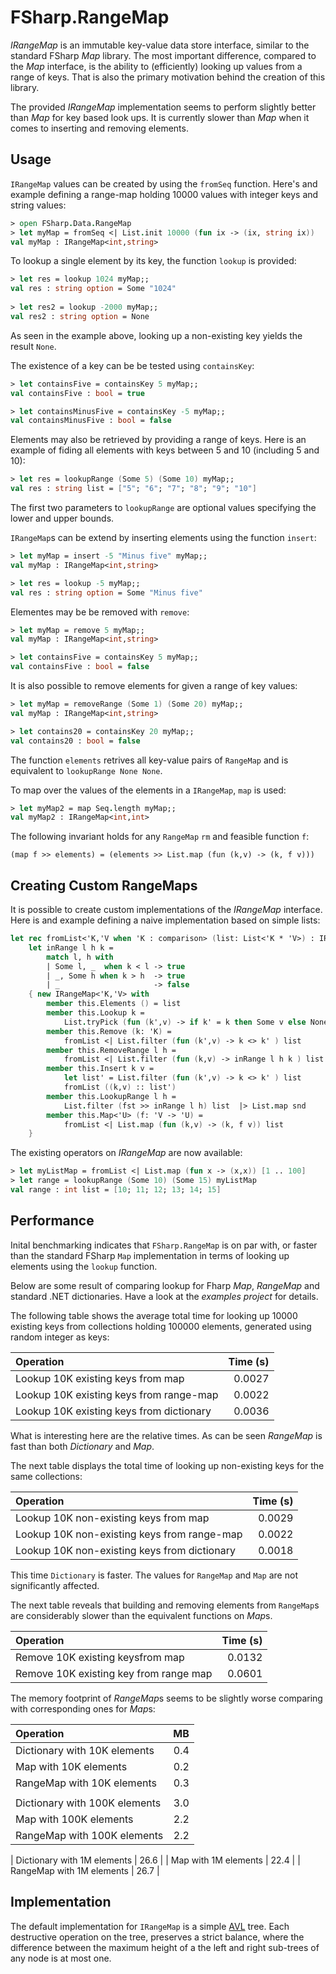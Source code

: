 FSharp.RangeMap
===============
*IRangeMap* is an immutable key-value data store interface, similar to the standard FSharp *Map* library. The most important difference, compared to the *Map* interface, is the ability to (efficiently) looking up values from a range of keys. That is also the primary motivation behind the creation of this library.

The provided *IRangeMap* implementation seems to perform slightly better than *Map* for key based look ups. It is currently slower than *Map* when it comes to inserting and removing elements. 


Usage
---------
`IRangeMap` values can be created by using the `fromSeq` function. Here's and example defining a range-map holding 10000 values with integer keys and string values:

```fsharp
> open FSharp.Data.RangeMap
> let myMap = fromSeq <| List.init 10000 (fun ix -> (ix, string ix))
val myMap : IRangeMap<int,string>
```

To lookup a single element by its key, the function `lookup` is provided:

```fsharp
> let res = lookup 1024 myMap;;
val res : string option = Some "1024"
    
> let res2 = lookup -2000 myMap;;
val res2 : string option = None
```

As seen in the example above, looking up a non-existing key yields the result `None`.

The existence of a key can be be tested using `containsKey`:

```fsharp
> let containsFive = containsKey 5 myMap;;
val containsFive : bool = true

> let containsMinusFive = containsKey -5 myMap;;
val containsMinusFive : bool = false
```

Elements may also be retrieved by providing a range of keys. Here is an example of fiding all elements with keys between 5 and 10 (including 5 and 10):

```fsharp
> let res = lookupRange (Some 5) (Some 10) myMap;;
val res : string list = ["5"; "6"; "7"; "8"; "9"; "10"]
```

The first two parameters to `lookupRange` are optional values specifying the lower and upper bounds.


`IRangeMap`s can be extend by inserting elements using the function `insert`:

```fsharp
> let myMap = insert -5 "Minus five" myMap;;
val myMap : IRangeMap<int,string>

> let res = lookup -5 myMap;;
val res : string option = Some "Minus five"
```

Elementes may be be removed with `remove`:

```fsharp
> let myMap = remove 5 myMap;;
val myMap : IRangeMap<int,string>

> let containsFive = containsKey 5 myMap;;
val containsFive : bool = false
```

It is also possible to remove elements for given a range of key values:

```fsharp
> let myMap = removeRange (Some 1) (Some 20) myMap;;
val myMap : IRangeMap<int,string>

> let contains20 = containsKey 20 myMap;;
val contains20 : bool = false
```

The function `elements` retrives all key-value pairs of `RangeMap` and is equivalent to `lookupRange None None`.

To map over the values of the elements in a `IRangeMap`, `map` is used:

```fsharp
> let myMap2 = map Seq.length myMap;;
val myMap2 : IRangeMap<int,int>
```

The following invariant holds for any `RangeMap` `rm` and feasible function `f`: 

```fhsarp
(map f >> elements) = (elements >> List.map (fun (k,v) -> (k, f v)))
```

Creating Custom RangeMaps
-----------------------------
It is possible to create custom implementations of the *IRangeMap* interface. Here is and example defining a naive implementation based on simple lists:

```fsharp
let rec fromList<'K,'V when 'K : comparison> (list: List<'K * 'V>) : IRangeMap<'K,'V> =
    let inRange l h k =
        match l, h with
        | Some l, _  when k < l -> true
        | _, Some h when k > h  -> true
        | _                     -> false
    { new IRangeMap<'K,'V> with
        member this.Elements () = list
        member this.Lookup k = 
            List.tryPick (fun (k',v) -> if k' = k then Some v else None) list
        member this.Remove (k: 'K) = 
            fromList <| List.filter (fun (k',v) -> k <> k' ) list
        member this.RemoveRange l h = 
            fromList <| List.filter (fun (k,v) -> inRange l h k ) list
        member this.Insert k v = 
            let list' = List.filter (fun (k',v) -> k <> k' ) list
            fromList ((k,v) :: list')
        member this.LookupRange l h = 
            List.filter (fst >> inRange l h) list  |> List.map snd
        member this.Map<'U> (f: 'V -> 'U) =
            fromList <| List.map (fun (k,v) -> (k, f v)) list
    }
```

The existing operators on *IRangeMap* are now available:

```fsharp
> let myListMap = fromList <| List.map (fun x -> (x,x)) [1 .. 100]
> let range = lookupRange (Some 10) (Some 15) myListMap
val range : int list = [10; 11; 12; 13; 14; 15]

```


Performance
--------------------
Inital benchmarking indicates that `FSharp.RangeMap` is on par with, or faster than the standard FSharp `Map` implementation in terms of looking up elements using the `lookup` function. 

Below are some result of comparing lookup for Fharp *Map*, *RangeMap* and standard .NET dictionaries. Have a look at the *examples project* for details.

The following table shows the average total time for looking up 10000 existing keys from collections holding 100000 elements, generated using random integer as keys:


| Operation                                        | Time (s)  |
|:-------------------------------------------------|----------:|
| Lookup 10K existing keys from map                | 0.0027    |
| Lookup 10K existing keys from range-map          | 0.0022    |
| Lookup 10K existing keys from dictionary         | 0.0036    |


What is interesting here are the relative times. As can be seen *RangeMap* is fast than both *Dictionary* and *Map*.


The next table displays the total time of looking up non-existing keys for the same collections:


| Operation                                            | Time (s)  |
|:-----------------------------------------------------|----------:|
| Lookup 10K non-existing keys from map                | 0.0029    |
| Lookup 10K non-existing keys from range-map          | 0.0022    |
| Lookup 10K non-existing keys from dictionary         | 0.0018    |

This time `Dictionary` is faster. The values for `RangeMap` and `Map` are not significantly affected.


The next table reveals that building and removing elements from `RangeMap`s are considerably slower than the equivalent functions on *Map*s.

| Operation                                            | Time (s)  | 
|:-----------------------------------------------------|----------:|
| Remove 10K existing keysfrom map                     | 0.0132    |
| Remove 10K existing key from range map               | 0.0601    |


The memory footprint of *RangeMap*s seems to be slightly worse comparing with corresponding ones for *Map*s:

| Operation                                            | MB       | 
|:-----------------------------------------------------|---------:|
| Dictionary with 10K elements                         | 0.4      |
| Map with 10K elements                                | 0.2      |
| RangeMap with 10K elements                           | 0.3      |
|                                                      |          | 
| Dictionary with 100K elements                        | 3.0      |
| Map with 100K elements                               | 2.2      |
| RangeMap with 100K elements                          | 2.2      |

| Dictionary with 1M elements                          | 26.6     |
| Map with 1M elements                                 | 22.4     |
| RangeMap with 1M elements                            | 26.7     |

Implementation
--------------------
The default implementation for `IRangeMap` is a simple [AVL] tree. Each destructive operation on the tree, preserves a strict balance, where the difference between the maximum height of a the left and right sub-trees of any node is at most one.

[AVL]:http://en.wikipedia.org/wiki/AVL_tree











